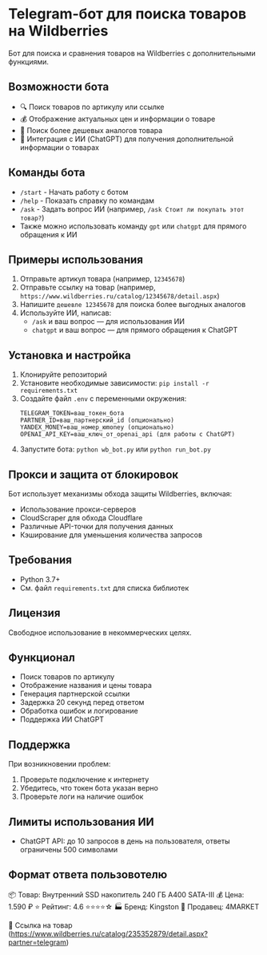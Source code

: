 # Telegram-бот для поиска товаров на Wildberries

Бот для поиска и сравнения товаров на Wildberries с дополнительными функциями.

## Возможности бота

- 🔍 Поиск товаров по артикулу или ссылке
- 💰 Отображение актуальных цен и информации о товаре
- 🔄 Поиск более дешевых аналогов товара
- 🤖 Интеграция с ИИ (ChatGPT) для получения дополнительной информации о товарах

## Команды бота

- `/start` - Начать работу с ботом
- `/help` - Показать справку по командам
- `/ask` - Задать вопрос ИИ (например, `/ask Стоит ли покупать этот товар?`)
- Также можно использовать команду `gpt` или `chatgpt` для прямого обращения к ИИ

## Примеры использования

1. Отправьте артикул товара (например, `12345678`)
2. Отправьте ссылку на товар (например, `https://www.wildberries.ru/catalog/12345678/detail.aspx`)
3. Напишите `дешевле 12345678` для поиска более выгодных аналогов
4. Используйте ИИ, написав:
   - `/ask` и ваш вопрос — для использования ИИ
   - `chatgpt` и ваш вопрос — для прямого обращения к ChatGPT

## Установка и настройка

1. Клонируйте репозиторий
2. Установите необходимые зависимости: `pip install -r requirements.txt`
3. Создайте файл `.env` с переменными окружения:
   ```
   TELEGRAM_TOKEN=ваш_токен_бота
   PARTNER_ID=ваш_партнерский_id (опционально)
   YANDEX_MONEY=ваш_номер_юmoney (опционально)
   OPENAI_API_KEY=ваш_ключ_от_openai_api (для работы с ChatGPT)
   ```
4. Запустите бота: `python wb_bot.py` или `python run_bot.py`

## Прокси и защита от блокировок

Бот использует механизмы обхода защиты Wildberries, включая:
- Использование прокси-серверов
- CloudScraper для обхода Cloudflare
- Различные API-точки для получения данных
- Кэширование для уменьшения количества запросов

## Требования

- Python 3.7+
- См. файл `requirements.txt` для списка библиотек

## Лицензия

Свободное использование в некоммерческих целях.

## Функционал

- Поиск товаров по артикулу
- Отображение названия и цены товара
- Генерация партнерской ссылки
- Задержка 20 секунд перед ответом
- Обработка ошибок и логирование
- Поддержка ИИ ChatGPT

## Поддержка

При возникновении проблем:
1. Проверьте подключение к интернету
2. Убедитесь, что токен бота указан верно
3. Проверьте логи на наличие ошибок

## Лимиты использования ИИ

- ChatGPT API: до 10 запросов в день на пользователя, ответы ограничены 500 символами

## Формат ответа пользовотелю

📦 Товар: Внутренний SSD накопитель 240 ГБ A400 SATA-III
💰 Цена: 1.590 ₽
⭐️ Рейтинг: 4.6 ⭐️⭐️⭐️⭐️☆
🏭 Бренд: Kingston
🏪 Продавец: 4MARKET

🔗 Ссылка на товар (https://www.wildberries.ru/catalog/235352879/detail.aspx?partner=telegram)

